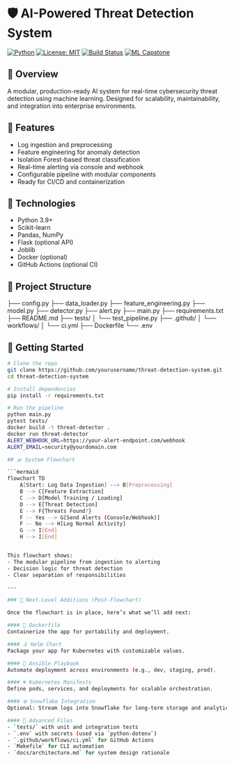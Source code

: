 # 🛡️ AI-Powered Threat Detection System

[![Python](https://img.shields.io/badge/Python-3.9+-blue.svg)](https://www.python.org/)
[![License: MIT](https://img.shields.io/badge/License-MIT-yellow.svg)](https://opensource.org/licenses/MIT)
[![Build Status](https://img.shields.io/badge/build-passing-brightgreen)]()
[![ML Capstone](https://img.shields.io/badge/ML-Capstone%20Project-purple)]()

## 🚨 Overview
A modular, production-ready AI system for real-time cybersecurity threat detection using machine learning. Designed for scalability, maintainability, and integration into enterprise environments.

## 🔧 Features
- Log ingestion and preprocessing
- Feature engineering for anomaly detection
- Isolation Forest-based threat classification
- Real-time alerting via console and webhook
- Configurable pipeline with modular components
- Ready for CI/CD and containerization

## 🧠 Technologies
- Python 3.9+
- Scikit-learn
- Pandas, NumPy
- Flask (optional API)
- Joblib
- Docker (optional)
- GitHub Actions (optional CI)

## 📁 Project Structure
├── config.py ├── data_loader.py ├── feature_engineering.py ├── model.py ├── detector.py ├── alert.py ├── main.py ├── requirements.txt ├── README.md ├── tests/ │ └── test_pipeline.py ├── .github/ │ └── workflows/ │ └── ci.yml ├── Dockerfile └── .env


## 🚀 Getting Started

```bash
# Clone the repo
git clone https://github.com/yourusername/threat-detection-system.git
cd threat-detection-system

# Install dependencies
pip install -r requirements.txt

# Run the pipeline
python main.py
pytest tests/
docker build -t threat-detector .
docker run threat-detector
ALERT_WEBHOOK_URL=https://your-alert-endpoint.com/webhook
ALERT_EMAIL=security@yourdomain.com

## 📊 System Flowchart

```mermaid
flowchart TD
    A[Start: Log Data Ingestion] --> B[Preprocessing]
    B --> C[Feature Extraction]
    C --> D[Model Training / Loading]
    D --> E[Threat Detection]
    E --> F{Threats Found?}
    F -- Yes --> G[Send Alerts (Console/Webhook)]
    F -- No --> H[Log Normal Activity]
    G --> I[End]
    H --> I[End]


This flowchart shows:
- The modular pipeline from ingestion to alerting
- Decision logic for threat detection
- Clear separation of responsibilities

---

### 🧱 Next-Level Additions (Post-Flowchart)

Once the flowchart is in place, here’s what we’ll add next:

#### 🐳 Dockerfile
Containerize the app for portability and deployment.

#### ⚓ Helm Chart
Package your app for Kubernetes with customizable values.

#### 🧰 Ansible Playbook
Automate deployment across environments (e.g., dev, staging, prod).

#### ☸️ Kubernetes Manifests
Define pods, services, and deployments for scalable orchestration.

#### ❄️ Snowflake Integration
Optional: Stream logs into Snowflake for long-term storage and analytics.

#### 🧪 Advanced Files
- `tests/` with unit and integration tests
- `.env` with secrets (used via `python-dotenv`)
- `.github/workflows/ci.yml` for GitHub Actions
- `Makefile` for CLI automation
- `docs/architecture.md` for system design rationale

